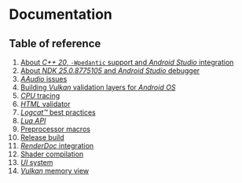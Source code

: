 # Documentation

## Table of reference

1) [About _C++ 20_, `-Wpedantic` support and _Android Studio_ integration](about-c++20-and-pedantic.md)
1) [About _NDK 25.0.8775105_ and _Android Studio_ debugger](about-NDK-25.0.8775105.md)
1) [_AAudio_ issues](aaudio-issues.md)
1) [Building _Vulkan_ validation layers for _Android OS_](vulkan-validation-layers.md)
1) [_CPU_ tracing](cpu-tracing.md)
1) [_HTML_ validator](html-validator.md)
1) [_Logcat™_ best practices](logcat.md)
1) [_Lua API_](lua-api.md)
1) [Preprocessor macros](preprocessor-macros.md)
1) [Release build](release-build.md)
1) [_RenderDoc_ integration](renderdoc-integration.md)
1) [Shader compilation](shader-compilation.md)
1) [_UI_ system](ui-system.md)
1) [_Vulkan_ memory view](vulkan-memory-view.md)
